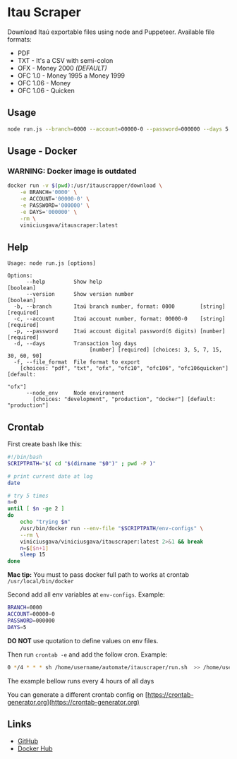 # Itau Scraper
Download Itaú exportable files using node and Puppeteer.
Available file formats:
- PDF
- TXT - It's a CSV with semi-colon
- OFX - Money 2000 *(DEFAULT)*
- OFC 1.0 - Money 1995 a Money 1999
- OFC 1.06 - Money
- OFC 1.06 - Quicken

## Usage
```bash
node run.js --branch=0000 --account=00000-0 --password=000000 --days 5 
```

## Usage - Docker
### WARNING: Docker image is outdated
```bash
docker run -v $(pwd):/usr/itauscrapper/download \
    -e BRANCH='0000' \
    -e ACCOUNT='00000-0' \
    -e PASSWORD='000000' \
    -e DAYS='000000' \
    -rm \
    viniciusgava/itauscraper:latest 
```


## Help
```text
Usage: node run.js [options]

Options:
      --help         Show help                                         [boolean]
      --version      Show version number                               [boolean]
  -b, --branch       Itaú branch number, format: 0000        [string] [required]
  -c, --account      Itaú account number, format: 00000-0    [string] [required]
  -p, --password     Itaú account digital password(6 digits) [number] [required]
  -d, --days         Transaction log days
                          [number] [required] [choices: 3, 5, 7, 15, 30, 60, 90]
  -f, --file_format  File format to export
    [choices: "pdf", "txt", "ofx", "ofc10", "ofc106", "ofc106quicken"] [default:
                                                                          "ofx"]
      --node_env     Node environment
        [choices: "development", "production", "docker"] [default: "production"]
```

## Crontab
First create bash like this:
````bash
#!/bin/bash
SCRIPTPATH="$( cd "$(dirname "$0")" ; pwd -P )"

# print current date at log
date

# try 5 times
n=0
until [ $n -ge 2 ]
do
    echo "trying $n"
    /usr/bin/docker run --env-file "$SCRIPTPATH/env-configs" \
    --rm \
    viniciusgava/viniciusgava/itauscraper:latest 2>&1 && break
    n=$[$n+1]
    sleep 15
done

````
**Mac tip:** You must to pass docker full path to works at crontab
``/usr/local/bin/docker``

Second add all env variables at ``env-configs``.
Example:
 ```bash
BRANCH=0000
ACCOUNT=00000-0
PASSWORD=000000
DAYS=5
```
**DO NOT** use quotation to define values on env files.

Then run ``crontab -e`` and add the follow cron.
Example:
````bash
0 */4 * * * sh /home/username/automate/itauscraper/run.sh  >> /home/username/automate/itauscraper/log.log
````
The example bellow runs every 4 hours of all days 

You can generate a different crontab config on [https://crontab-generator.org](https://crontab-generator.org)

## Links
- [GitHub](https://github.com/viniciusgava/itauscraper)
- [Docker Hub](https://hub.docker.com/r/viniciusgava/itauscraper) 